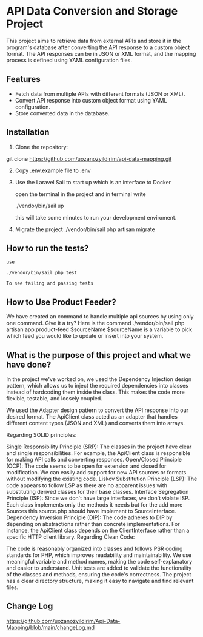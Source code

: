 # API Data Conversion and Storage Project

This project aims to retrieve data from external APIs and store it in the program's database after converting the API response to a custom object format. The API responses can be in JSON or XML format, and the mapping process is defined using YAML configuration files.

## Features

- Fetch data from multiple APIs with different formats (JSON or XML).
- Convert API response into custom object format using YAML configuration.
- Store converted data in the database.

## Installation

1. Clone the repository:

git clone https://github.com/uozanozyildirim/api-data-mapping.git

2. Copy .env.example file to .env

3. Use the Laravel Sail to start up which is an interface to Docker

    open the terminal in the project and in terminal write

    ./vendor/bin/sail up

   this will take some minutes to run your development enviroment.

3. Migrate the project
   ./vendor/bin/sail php artisan migrate

## How to run the tests?

    use 

    ./vendor/bin/sail php test
    
    To see failing and passing tests

## How to Use Product Feeder?
  We have created an command to handle multiple api sources by using only one command. 
  Give it a try? Here is the command
  ./vendor/bin/sail php artisan app:product-feed $sourceName
  $sourceName is a variable to pick which feed you would like to update or insert into your system.

## What is the purpose of this project and what we have done?

In the project we've worked on, we used the Dependency Injection design pattern, which allows us to inject the required dependencies into classes instead of hardcoding them inside the class. This makes the code more flexible, testable, and loosely coupled.

We used the Adapter design pattern to convert the API response into our desired format. The ApiClient class acted as an adapter that handles different content types (JSON and XML) and converts them into arrays.

Regarding SOLID principles:

Single Responsibility Principle (SRP): The classes in the project have clear and single responsibilities. For example, the ApiClient class is responsible for making API calls and converting responses.
Open/Closed Principle (OCP): The code seems to be open for extension and closed for modification. We can easily add support for new API sources or formats without modifying the existing code.
Liskov Substitution Principle (LSP): The code appears to follow LSP as there are no apparent issues with substituting derived classes for their base classes.
Interface Segregation Principle (ISP): Since we don't have large interfaces, we don't violate ISP. Each class implements only the methods it needs but for the add more Sources this source.php should have implement to SourceInterface.
Dependency Inversion Principle (DIP): The code adheres to DIP by depending on abstractions rather than concrete implementations. For instance, the ApiClient class depends on the ClientInterface rather than a specific HTTP client library.
Regarding Clean Code:

The code is reasonably organized into classes and follows PSR coding standards for PHP, which improves readability and maintainability.
We use meaningful variable and method names, making the code self-explanatory and easier to understand.
Unit tests are added to validate the functionality of the classes and methods, ensuring the code's correctness.
The project has a clear directory structure, making it easy to navigate and find relevant files.


## Change Log

https://github.com/uozanozyildirim/Api-Data-Mapping/blob/main/changeLog.md
